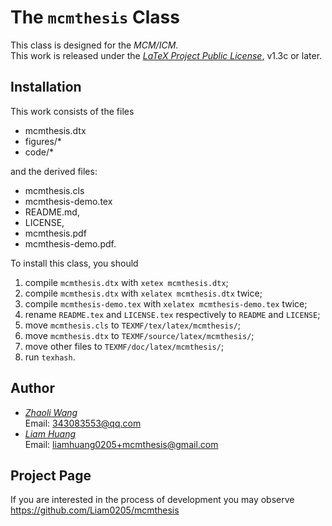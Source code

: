 # The `mcmthesis` Class
This class is designed for the *MCM/ICM*. <br>
This work is released under the [*LaTeX Project Public License*](http://www.latex-project.org/lppl.txt), v1.3c or later.

## Installation
This work consists of the files 
* mcmthesis.dtx
* figures/*
* code/*

and the derived files:
* mcmthesis.cls
* mcmthesis-demo.tex
* README.md,
* LICENSE,
* mcmthesis.pdf
* mcmthesis-demo.pdf.

To install this class, you should
1. compile `mcmthesis.dtx` with `xetex mcmthesis.dtx`;
2. compile `mcmthesis.dtx` with `xelatex mcmthesis.dtx` twice;
3. compile `mcmthesis-demo.tex` with `xelatex mcmthesis-demo.tex` twice;
4. rename `README.tex` and `LICENSE.tex` respectively to `README` and `LICENSE`;
5. move `mcmthesis.cls` to `TEXMF/tex/latex/mcmthesis/`;
7. move `mcmthesis.dtx` to `TEXMF/source/latex/mcmthesis/`;
8. move other files to `TEXMF/doc/latex/mcmthesis/`;
9. run `texhash`.

## Author
* [*Zhaoli Wang*][zhaoli] <br>
Email: 343083553@qq.com
* [*Liam Huang*][liam-ctan] <br>
Email: liamhuang0205+mcmthesis@gmail.com

## Project Page
If you are interested in the process of development you may observe <br>
<https://github.com/Liam0205/mcmthesis>

[zhaoli]: http://www.latexstudio.net/
[liam-ctan]: http://www.ctan.org/author/huang-l
